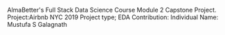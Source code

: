 AlmaBetter's Full Stack Data Science Course Module 2 Capstone Project.
Project:Airbnb NYC 2019
Project type; EDA
Contribution: Individual
Name: Mustufa S Galagnath
